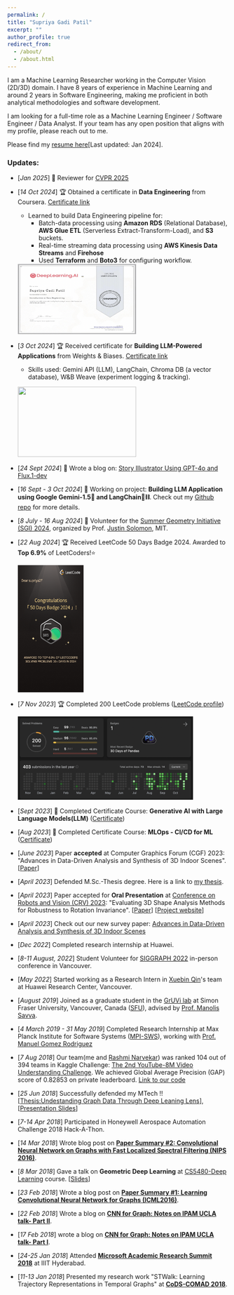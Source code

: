 ```yaml
---
permalink: /
title: "Supriya Gadi Patil"
excerpt: ""
author_profile: true
redirect_from: 
  - /about/
  - /about.html
---
```


<!--I completed a Research-based Master's degree in Computer Science in June 2023 from Simon Fraser University, advised by [Manolis Savva](https://msavva.github.io/).--> <!--I work at the intersection of deep learning, computer vision and graphics. -->
<!--Currently, I am a Research Intern at Huawei Research Center, Vancouver. -->

<!--My research work explores developing and evaluating deep learning models for vision/graphics tasks such as 3D shape and scene understanding.  -->
<!-- the  in the area of 3D indoor scene understanding and my current project focuses on evaluating different deep learning methods for detecting rotated instances of 3D objects in a given scene mesh. -->
<!-- My current work focuses on 3D indoor scene understanding, which includes learning object arrangement in a scene to reconstruct a given scene or generate a new one.  -->

<!--I completed Masters' degree from the [Indian Institute of Technology Hyderabad](http://iith.ac.in/)(IITH), supervised by [Prof. Vineeth N Balasubramanian](https://www.iith.ac.in/~vineethnb/index.html). During this period, I worked on computer vision and graph neural networks.-->

<!--I have completed M.Tech with Research Assistantship from [Indian Institute of Technology Hyderabad](http://iith.ac.in/)(IITH), guided by [Prof. Vineeth N Balasubramanian](https://www.iith.ac.in/~vineethnb/index.html). I work in the area of Computer Vision and Graph Analysis. Specifically, generalizing Deep Learning concepts for graphs i.e. non-Euclidean data. My M.Tech thesis topic was **"Undestanding Graph Data Through Deep Leaning Lens"**\[[Link](http://raiith.iith.ac.in/4093/1/Thesis_Mtech_CS_4093.pdf)\]. I also **write blogs** on my understanding of Geometric Deep Learning papers ([cnnforgraphs.blogspot.in](http://cnnforgraphs.blogspot.in/)). -->

I am a Machine Learning Researcher working in the Computer Vision (2D/3D) domain. I have 8 years of experience in Machine Learning and around 2 years in Software Engineering, making me proficient in both analytical methodologies and software development.

I am looking for a full-time role as a Machine Learning Engineer / Software Engineer / Data Analyst. If your team has any open position that aligns with my profile, please reach out to me. <!--I'd appreciate the opportunity to chat about potential opportunities.-->

<!--Please find my [resume here](https://drive.google.com/file/d/13CRQ-WSPXjU0Yjkzd1YuEWKlNfGaJ10J/view?usp=sharing) \[Last updated: Sept 2023\]. -->
<!--Please find my [resume here](https://drive.google.com/file/d/1roPeUTe5PggRvKeRwFL9XjmbGZY0efHj/view?usp=sharing) \[Last updated: Sept 2023\].-->
<!--I am always open to work on challenging problems from different domains. Please feel free to send me an email([spandhre@sfu.ca](spandhre@sfu.ca)) if you would like to collaborate.-->
<!--Please find my [resume here](https://drive.google.com/file/d/16NRQSndS-SftIu0hmcNP90lVYs0W1kBN/view?usp=sharing) \[Last updated: Sept 2023\].-->
<!--Please find my [resume here](https://drive.google.com/file/d/1cs36ze6wDmGK4Fl3_5Wl4hDt_K_c9RYU/view?usp=sharing)\[Last updated: Sept 2023\].-->
<!--Please find my [resume here](https://drive.google.com/file/d/1YBrM8lDEwBIm_eiDpQnO6IWAQ4dp5wFr/view?usp=sharing)\[Last updated: Oct 2024\].-->
Please find my [resume here](https://drive.google.com/file/d/1Gc-530K1ZoInT03Qdz1UjJlLwDFy6xs2/view?usp=sharing)\[Last updated: Jan 2024\].


### Updates:
* \[*Jan 2025*\] 📝 Reviewer for [CVPR 2025](https://cvpr.thecvf.com/)
* \[*14 Oct 2024*\] 🏆 Obtained a certificate in **Data Engineering** from Coursera. [Certificate link](https://coursera.org/verify/3A28ZCINXBYF)
     * Learned to build Data Engineering pipeline for:
          - Batch-data processing using **Amazon RDS** (Relational Database), **AWS Glue ETL** (Serverless Extract-Transform-Load), and **S3** buckets. 
          - Real-time streaming data processing using **AWS Kinesis Data Streams** and **Firehose**
          - Used **Terraform** and **Boto3** for configuring workflow.


    <!-- 14 Oct 2024-->
    <img src="./files/data_engineering_certificate.png" width="270" height="160"/>
    
    <!-- 22 Nov 2024-->
   <!-- <img src="./files/data_engineering_course2_source_systems.png" width="270" height="160"/> -->
    
    
* \[*3 Oct 2024*\] 🏆 Received certificate for **Building LLM-Powered Applications** from Weights & Biases. [Certificate link](https://www.credential.net/685f326e-cc8c-409c-aa8b-7f76a2325494)
    * Skills used: Gemini API (LLM), LangChain, Chroma DB (a vector database), W&B Weave (experiment logging & tracking).
 
      <!-- 3 Oct 2024-->
  <img src="https://api.accredible.com/v1/frontend/credential_website_embed_image/certificate/117323874" width="270" height="160"/>
  
* \[*24 Sept 2024*\] 🌟 Wrote a blog on: [Story Illustrator Using GPT-4o and Flux.1-dev](https://open.substack.com/pub/supriya27/p/story-illustrator-using-gpt-4o-and?r=3sbxbk&utm_campaign=post&utm_medium=web)
  
* \[*16 Sept - 3 Oct 2024*\] 🚨 Working on project: **Building LLM Application using Google Gemini-1.5🔷 and LangChain🦜⛓️**. Check out my [Github repo](https://github.com/supriya-gdptl/Building_LLM_App) for more details.
  
* \[*8 July - 16 Aug 2024*\] 🌟 Volunteer for the [Summer Geometry Initiative (SGI) 2024](http://sgi.mit.edu/), organized by Prof. [Justin Solomon](http://people.csail.mit.edu/jsolomon/), MIT.
  
* \[*22 Aug 2024*\] 🏆 Received LeetCode 50 Days Badge 2024. Awarded to **Top 6.9%** of LeetCoders!⭐ 
  <!-- 22 Aug 2024-->
  
  <img src="./files/LeetCode_50days_badge.png" width="150" height="290"/>

* \[*7 Nov 2023*\] 🏆 Completed 200 LeetCode problems ([LeetCode profile](https://leetcode.com/supriya27/))
  <!-- 7 Nov 2023-->
  <img src="./files/leetcode_200problem_milestone.png" width="400" height="190"/>

* \[*Sept 2023*\] 🌱 Completed Certificate Course: **Generative AI with Large Language Models(LLM)** ([Certificate](https://coursera.org/share/92686437a3e6cfd9a09221bb64fb366d))
  
* \[*Aug 2023*\] 🌱 Completed Certificate Course: **MLOps - CI/CD for ML** ([Certificate](https://www.credential.net/embed/ddc13172-dc7a-4617-9319-2135cee0193d))

* \[*June 2023*\] Paper **accepted** at Computer Graphics Forum (CGF) 2023: "Advances in Data-Driven Analysis and Synthesis of 3D Indoor Scenes". \[[Paper](https://arxiv.org/abs/2304.03188)\]

* \[*April 2023*\] Defended M.Sc.-Thesis degree. Here is a link to [my thesis](https://summit.sfu.ca/item/36104).

* \[*April 2023*\] Paper accepted for **Oral Presentation** at [Conference on Robots and Vision (CRV) 2023](https://www.computerrobotvision.org/): "Evaluating 3D Shape Analysis Methods for Robustness to Rotation Invariance". \[[Paper](https://arxiv.org/abs/2305.18557)\] \[[Project website](https://supriya-gdptl.github.io/papers/evaluate3d.html)\]

* \[*April 2023*\] Check out our new survey paper: [Advances in Data-Driven Analysis and Synthesis of 3D Indoor Scenes](https://arxiv.org/abs/2304.03188)

* \[*Dec 2022*\] Completed research internship at Huawei.

* \[*8-11 August, 2022*\] Student Volunteer for [SIGGRAPH 2022](https://s2022.siggraph.org/) in-person conference in Vancouver.

* \[*May 2022*\] Started working as a Research Intern in [Xuebin Qin](https://xuebinqin.github.io/)'s team at Huawei Research Center, Vancouver.

* \[*August 2019*\] Joined as a graduate student in the [GrUVi lab](https://gruvi.cs.sfu.ca/) at Simon Fraser University, Vancouver, Canada ([SFU](https://www.sfu.ca/computing.html)), advised by [Prof. Manolis Savva](https://msavva.github.io/).

* \[*4 March 2019 - 31 May 2019*\] Completed Research Internship at Max Planck Institute for Software Systems ([MPI-SWS](https://www.mpi-sws.org/)), working with [Prof. Manuel Gomez Rodriguez](https://people.mpi-sws.org/~manuelgr/)

* \[*7 Aug 2018*\] Our team(me and [Rashmi Narvekar](https://www.linkedin.com/in/rashmi-narvekar-262708110/)) was ranked 104 out of 394 teams in Kaggle Challenge: [The 2nd YouTube-8M Video Understanding Challenge](https://kaggle.com/c/youtube8m-2018). We achieved Global Average Precision (GAP) score of 0.82853 on private leaderboard. [Link to our code](https://github.com/supriya-pandhre/kaggle-youtube8m)

* \[*25 Jun 2018*\] Successfully defended my MTech !! \[[Thesis:Undestanding Graph Data Through Deep Leaning Lens](http://raiith.iith.ac.in/4093/1/Thesis_Mtech_CS_4093.pdf)\], \[[Presentation Slides](https://drive.google.com/file/d/1KQ0bB9yS5cVIG4smhzoEeXVab6dWYKZD/view)\]

* \[*7-14 Apr 2018*\] Participated in Honeywell Aerospace Automation Challenge 2018 Hack-A-Thon.

* \[*14 Mar 2018*\] Wrote blog post on [**Paper Summary #2: Convolutional Neural Network on Graphs with Fast Localized Spectral Filtering (NIPS 2016)**](https://cnnforgraphs.blogspot.in/2018/03/paper-summary-2-convolutional-neural.html).

* \[*8 Mar 2018*\] Gave a talk on **Geometric Deep Learning** at [CS5480-Deep Learning](http://www.iith.ac.in/~vineethnb/teaching.html) course. \[[Slides](https://drive.google.com/file/d/1qHf_eVjcB3jKZdmKhmIy4xn6yugLb1oa/view?usp=sharing)\]

* \[*23 Feb 2018*\] Wrote a blog post on [**Paper Summary #1: Learning Convolutional Neural Network for Graphs (ICML2016)**](https://cnnforgraphs.blogspot.in/2018/02/paper-summary-1-learning-convolutional.html).

* \[*22 Feb 2018*\] Wrote a blog on [**CNN for Graph: Notes on IPAM UCLA talk- Part II**](https://cnnforgraphs.blogspot.in/2018/02/cnn-for-graph-notes-on-ipam-ucla-talk_22.html).

* \[*17 Feb 2018*\] wrote a blog on [**CNN for Graph: Notes on IPAM UCLA talk- Part I**](https://cnnforgraphs.blogspot.in/2018/02/cnn-for-graph-notes-on-ipam-ucla-talk.html).

* \[*24-25 Jan 2018*\] Attended [**Microsoft Academic Research Summit 2018**](https://www.microsoft.com/en-us/research/event/academic-research-summit-2018-a-future-with-ai/) at IIIT Hyderabad.

* \[*11-13 Jan 2018*\] Presented my research work "STWalk: Learning Trajectory Representations in Temporal Graphs" at [**CoDS-COMAD 2018**](http://cods-comad.in/2018/index.html).

